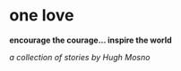 # one love

**encourage the courage... inspire the world**

*a collection of stories by Hugh Mosno*
